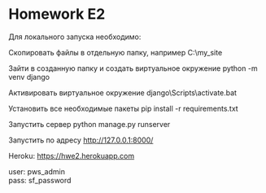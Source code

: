 # Homework E2  

Для локального запуска необходимо:

Скопировать файлы в отдельную папку, например C:\my_site

Зайти в созданную папку и создать виртуальное окружение python -m venv django

Активировать виртуальное окружение django\Scripts\activate.bat

Установить все необходимые пакеты pip install -r requirements.txt

Запустить сервер python manage.py runserver

Запустить по адресу http://127.0.0.1:8000/

Heroku: https://hwe2.herokuapp.com

user: pws_admin  
pass: sf_password  
